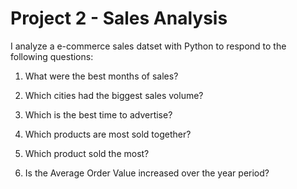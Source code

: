 <h1> Project 2 - Sales Analysis </h1>
<p> I analyze a e-commerce sales datset with Python to respond to the following questions:</p>

1) What were the best months of sales?

2) Which cities had the biggest sales volume?

3) Which is the best time to advertise?

4) Which products are most sold together?

5) Which product sold the most?

6) Is the Average Order Value increased over the year period?

